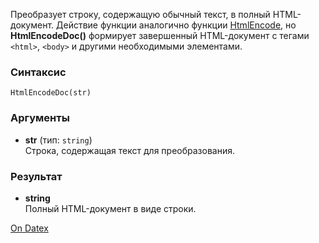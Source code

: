 Преобразует строку, содержащую обычный текст, в полный HTML-документ. Действие функции аналогично функции [HtmlEncode](http://docs.datex.ru/article.htm?id=5620276892448878630), но **HtmlEncodeDoc()** формирует завершенный HTML-документ с тегами `<html>`, `<body>` и другими необходимыми элементами.

### Синтаксис
`HtmlEncodeDoc(str)`

### Аргументы
- **str** (тип: `string`)  
    Строка, содержащая текст для преобразования.

### Результат
- **string**  
    Полный HTML-документ в виде строки.

[On Datex](http://docs.datex.ru/article.htm?id=5620276892448878631)